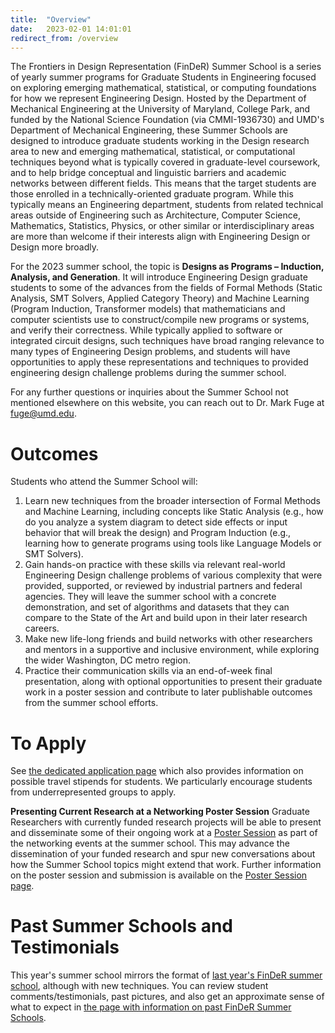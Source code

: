 ```yaml
---
title:  "Overview"
date:   2023-02-01 14:01:01
redirect_from: /overview
---
```


The Frontiers in Design Representation (FinDeR) Summer School is a series of yearly summer programs for Graduate Students in Engineering focused on exploring emerging mathematical, statistical, or computing foundations for how we represent Engineering Design. Hosted by the Department of Mechanical Engineering at the University of Maryland, College Park, and funded by the National Science Foundation (via CMMI-1936730) and UMD's Department of Mechanical Engineering, these Summer Schools are designed to introduce graduate students working in the Design research area to new and emerging mathematical, statistical, or computational techniques beyond what is typically covered in graduate-level coursework, and to help bridge conceptual and linguistic barriers and academic networks between different fields. This means that the target students are those enrolled in a technically-oriented graduate program. While this typically means an Engineering department, students from related technical areas outside of Engineering such as Architecture, Computer Science, Mathematics, Statistics, Physics, or other similar or interdisciplinary areas are more than welcome if their interests align with Engineering Design or Design more broadly.

For the 2023 summer school, the topic is **Designs as Programs – Induction, Analysis, and Generation**. It will introduce Engineering Design graduate students to some of the advances from the fields of Formal Methods (Static Analysis, SMT Solvers, Applied Category Theory) and Machine Learning (Program Induction, Transformer models) that mathematicians and computer scientists use to construct/compile new programs or systems, and verify their correctness. While typically applied to software or integrated circuit designs, such techniques have broad ranging relevance to many types of Engineering Design problems, and students will have opportunities to apply these representations and techniques to provided engineering design challenge problems during the summer school.

For any further questions or inquiries about the Summer School not mentioned elsewhere on this website, you can reach out to Dr. Mark Fuge at fuge@umd.edu.

# Outcomes

Students who attend the Summer School will:
1. Learn new techniques from the broader intersection of Formal Methods and Machine Learning, including concepts like Static Analysis (e.g., how do you analyze a system diagram to detect side effects or input behavior that will break the design) and Program Induction (e.g., learning how to generate programs using tools like Language Models or SMT Solvers).
2. Gain hands-on practice with these skills via relevant real-world Engineering Design challenge problems of various complexity that were provided, supported, or reviewed by industrial partners and federal agencies. They will leave the summer school with a concrete demonstration, and set of algorithms and datasets that they can compare to the State of the Art and build upon in their later research careers.
3. Make new life-long friends and build networks with other researchers and mentors in a supportive and inclusive environment, while exploring the wider Washington, DC metro region.
4. Practice their communication skills via an end-of-week final presentation, along with optional opportunities to present their graduate work in a poster session and contribute to later publishable outcomes from the summer school efforts.

# To Apply

See [the dedicated application page](../apply) which also provides information on possible travel stipends for students. We particularly encourage students from underrepresented groups to apply.

**Presenting Current Research at a Networking Poster Session**
Graduate Researchers with currently funded research projects will be able to present and disseminate some of their ongoing work at a [Poster Session](../poster_session) as part of the networking events at the summer school. This may advance the dissemination of your funded research and spur new conversations about how the Summer School topics might extend that work. Further information on the poster session and submission is available on the [Poster Session page](../poster_session).

# Past Summer Schools and Testimonials
This year's summer school mirrors the format of [last year's FinDeR summer school](../past_schools), although with new techniques. You can review student comments/testimonials, past pictures, and also get an approximate sense of what to expect in [the page with information on past FinDeR Summer Schools](../past_schools).
